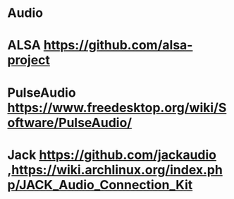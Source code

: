 # Audio


# ALSA https://github.com/alsa-project

# PulseAudio https://www.freedesktop.org/wiki/Software/PulseAudio/

# Jack https://github.com/jackaudio ,https://wiki.archlinux.org/index.php/JACK_Audio_Connection_Kit
